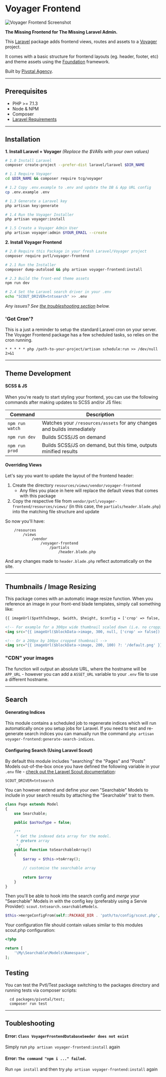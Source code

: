 # Voyager Frontend

![Voyager Frontend Screenshot](/readme-intro.jpg)

__The Missing Frontend for The Missing Laravel Admin.__

This [Laravel](https://laravel.com/) package adds frontend views, routes and assets to a [Voyager](https://laravelvoyager.com/) project.

It comes with a basic structure for frontend layouts (eg. header, footer, etc) and theme assets using the [Foundation](https://foundation.zurb.com) framework.

Built by [Pivotal Agency](https://pivotal.agency/).

---

## Prerequisites

- PHP >= 7.1.3
- Node & NPM
- Composer
- [Laravel Requirements](https://laravel.com/docs/installation)

---

## Installation

__1. Install Laravel + Voyager__
_(Replace the $VARs with your own values)_

```bash
# 1.0 Install Laravel
composer create-project --prefer-dist laravel/laravel $DIR_NAME

# 1.1 Require Voyager
cd $DIR_NAME && composer require tcg/voyager

# 1.2 Copy .env.example to .env and update the DB & App URL config
cp .env.example .env

# 1.3 Generate a Laravel key
php artisan key:generate

# 1.4 Run the Voyager Installer
php artisan voyager:install

# 1.5 Create a Voyager Admin User
php artisan voyager:admin $YOUR_EMAIL --create
```

__2. Install Voyager Frontend__

```bash
# 2.0 Require this Package in your fresh Laravel/Voyager project
composer require pvtl/voyager-frontend

# 2.1 Run the Installer
composer dump-autoload && php artisan voyager-frontend:install

# 2.3 Build the front-end theme assets
npm run dev

# 2.4 Set the Laravel search driver in your .env
echo "SCOUT_DRIVER=tntsearch" >> .env
```

_Any issues? See [the troubleshooting section](#toubleshooting) below._

### 'Got Cron'?

This is a just a reminder to setup the standard Laravel cron on your server. The Voyager Frontend package has a few scheduled tasks, so relies on the cron running.

```
* * * * * php /path-to-your-project/artisan schedule:run >> /dev/null 2>&1
```

---

## Theme Development

#### SCSS & JS

When you're ready to start styling your frontend, you can use the following commands after making updates to SCSS and/or JS files:

| Command | Description |
| --- | --- |
| `npm run watch` | Watches your `/resources/assets` for any changes and builds immediately |
| `npm run dev` | Builds SCSS/JS on demand |
| `npm run prod` | Builds SCSS/JS on demand, but this time, outputs minified results |

#### Overriding Views

Let's say you want to update the layout of the frontend header:

1. Create the directory `resources/views/vendor/voyager-frontend`
    - Any files you place in here will replace the default views that comes with this package
1. Copy the respective file from `vendor/pvtl/voyager-frontend/resources/views/` (in this case, the `partials/header.blade.php`) into the matching file structure and update

So now you'll have:

```
    /resources
        /views
            /vendor
                /voyager-frontend
                    /partials
                        /header.blade.php
```

And any changes made to `header.blade.php` reflect automatically on the site.

---

## Thumbnails / Image Resizing

This package comes with an automatic image resize function. When you reference an image in your front-end blade templates, simply call something like:

```html
{{ imageUrl($pathToImage, $width, $height, $config = ['crop' => false, 'quality' => 100] ) ?: '/default.png' }}

<!-- For example for a 300px wide thumbnail scaled down (i.e. no cropping) -->
<img src="{{ imageUrl($blockData->image, 300, null, ['crop' => false]) ?: '/default.png' }}" />

<!-- Or a 200px by 100px cropped thumbnail -->
<img src="{{ imageUrl($blockData->image, 200, 100) ?: '/default.png' }}" />
```

### "CDN" your images

The function will output an absolute URL, where the hostname will be `APP_URL` - however you can add a `ASSET_URL` variable to your `.env` file to use a different hostname.

---

## Search

#### Generating Indices
This module contains a scheduled job to regenerate indices which will run automatically once you setup jobs for Laravel. If you need to test and re-generate search indices you can manually run the command `php artisan voyager-frontend:generate-search-indices`.

#### Configuring Search (Using Laravel Scout)
By default this module includes "searching" the "Pages" and "Posts" Models out-of-the-box once you have defined the following variable in your `.env` file - [check out the Laravel Scout documentation](https://laravel.com/docs/5.5/scout):

```
SCOUT_DRIVER=tntsearch
```
 
 You can however extend and define your own "Searchable" Models to include in your search results by attaching the "Searchable" trait to them.

```php
class Page extends Model
{
    use Searchable;

    public $asYouType = false;

    /**
     * Get the indexed data array for the model.
     * @return array
     */
    public function toSearchableArray()
    {
        $array = $this->toArray();

        // customise the searchable array
        
        return $array
    }
}
```

Then you'll be able to hook into the search config and _merge_ your "Searchable" Models in with the config key (preferably using a Servie Provider): `scout.tntsearch.searchableModels`.
```php
$this->mergeConfigFrom(self::PACKAGE_DIR . 'path/to/config/scout.php', 'scout.tntsearch.searchableModels');
```

Your configuration file should contain values similar to this modules scout.php configuration:
```php
<?php

return [
    '\My\Searchable\Models\Namespace',
];
```

## Testing

You can test the Pvtl/Test package switching to the packages directory and running tests via composer scripts:

```
  cd packages/pivotal/test;
  composer run test
```

---

## Toubleshooting

#### Error: `Class VoyagerFrontendDatabaseSeeder does not exist`

Simply run `php artisan voyager-frontend:install` again

#### Error: `The command "npm i ..." failed.`

Run `npm install` and then try `php artisan voyager-frontend:install` again
